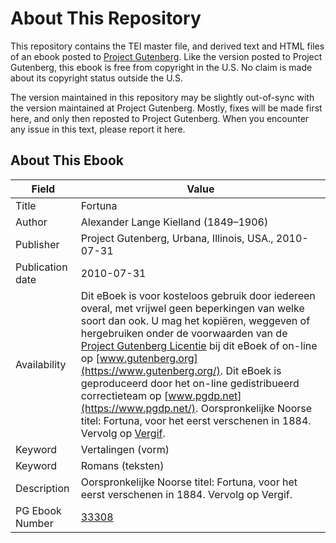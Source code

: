 # About This Repository

This repository contains the TEI master file, and derived text and HTML files of an ebook posted to [Project Gutenberg](https://www.gutenberg.org/). Like the version posted to Project Gutenberg, this ebook is free from copyright in the U.S. No claim is made about its copyright status outside the U.S.

The version maintained in this repository may be slightly out-of-sync with the version maintained at Project Gutenberg. Mostly, fixes will be made first here, and only then reposted to Project Gutenberg. When you encounter any issue in this text, please report it here.

## About This Ebook

| Field | Value |
| ----- | ----- |
| Title | Fortuna |
| Author | Alexander Lange Kielland (1849–1906) |
| Publisher | Project Gutenberg, Urbana, Illinois, USA., 2010-07-31 |
| Publication date | 2010-07-31 |
| Availability | Dit eBoek is voor kosteloos gebruik door iedereen overal, met vrijwel geen beperkingen van welke soort dan ook. U mag het kopiëren, weggeven of hergebruiken onder de voorwaarden van de [Project Gutenberg Licentie](https://www.gutenberg.org/license) bij dit eBoek of on-line op [www.gutenberg.org](https://www.gutenberg.org/). Dit eBoek is geproduceerd door het on-line gedistribueerd correctieteam op [www.pgdp.net](https://www.pgdp.net/). Oorspronkelijke Noorse titel: Fortuna, voor het eerst verschenen in 1884. Vervolg op [Vergif](https://www.gutenberg.org/ebooks/32306). |
| Keyword | Vertalingen (vorm) |
| Keyword | Romans (teksten) |
| Description | Oorspronkelijke Noorse titel: Fortuna, voor het eerst verschenen in 1884. Vervolg op Vergif. |
| PG Ebook Number | [33308](https://www.gutenberg.org/ebooks/33308) |
